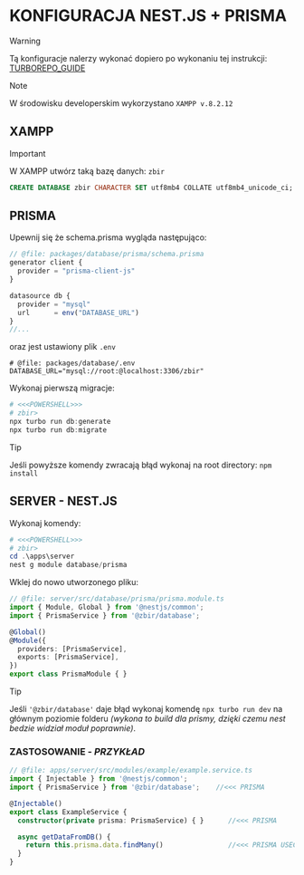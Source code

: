 # KONFIGURACJA NEST.JS +  PRISMA

> [!WARNING]
> Tą konfiguracje nalerzy wykonać dopiero po wykonaniu tej instrukcji: [TURBOREPO_GUIDE](./turborepo_guide.pl.md)

> [!NOTE]
> W środowisku developerskim wykorzystano `XAMPP v.8.2.12`

## XAMPP
> [!IMPORTANT]
> W XAMPP utwórz taką bazę danych: `zbir`
> ```sql
> CREATE DATABASE zbir CHARACTER SET utf8mb4 COLLATE utf8mb4_unicode_ci;
> ```

## PRISMA
Upewnij się że schema.prisma wygląda następująco:
```typescript
// @file: packages/database/prisma/schema.prisma
generator client {
  provider = "prisma-client-js"
}

datasource db {
  provider = "mysql"
  url      = env("DATABASE_URL")
}
//...
```
oraz jest ustawiony plik `.env`
```shell
# @file: packages/database/.env
DATABASE_URL="mysql://root:@localhost:3306/zbir"
```

Wykonaj pierwszą migracje:
```powershell
# <<<POWERSHELL>>>
# zbir>
npx turbo run db:generate
npx turbo run db:migrate
```

> [!TIP]
> Jeśli powyższe komendy zwracają błąd wykonaj na root directory: `npm install`

## SERVER - NEST.JS
Wykonaj komendy:
```powershell
# <<<POWERSHELL>>>
# zbir>
cd .\apps\server
nest g module database/prisma
```
Wklej do nowo utworzonego pliku:
```typescript
// @file: server/src/database/prisma/prisma.module.ts
import { Module, Global } from '@nestjs/common';
import { PrismaService } from '@zbir/database';

@Global()
@Module({
  providers: [PrismaService],
  exports: [PrismaService],
})
export class PrismaModule { }
```

> [!TIP]
> Jeśli `'@zbir/database'` daje błąd wykonaj komendę `npx turbo run dev` na głównym poziomie folderu *(wykona to build dla prismy, dzięki czemu nest bedzie widział moduł poprawnie)*.

### ZASTOSOWANIE - *PRZYKŁAD*

```typescript
// @file: apps/server/src/modules/example/example.service.ts
import { Injectable } from '@nestjs/common';
import { PrismaService } from '@zbir/database';    //<<< PRISMA

@Injectable()
export class ExampleService {
  constructor(private prisma: PrismaService) { }      //<<< PRISMA

  async getDataFromDB() {
    return this.prisma.data.findMany()                //<<< PRISMA USECASE
  }
}
```
